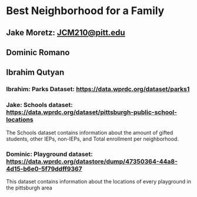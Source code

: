# Best Neighborhood for a Family 

## Jake Moretz: JCM210@pitt.edu

## Dominic Romano

## Ibrahim Qutyan

### Ibrahim: Parks Dataset: https://data.wprdc.org/dataset/parks1

### Jake: Schools dataset: https://data.wprdc.org/dataset/pittsburgh-public-school-locations

The Schools dataset contains information about the amount of gifted students, other IEPs, non-IEPs, and Total enrollment per neighborhood.

### Dominic: Playground dataset: https://data.wprdc.org/datastore/dump/47350364-44a8-4d15-b6e0-5f79ddff9367

This dataset contains information about the locations of every playground in the pittsburgh area
